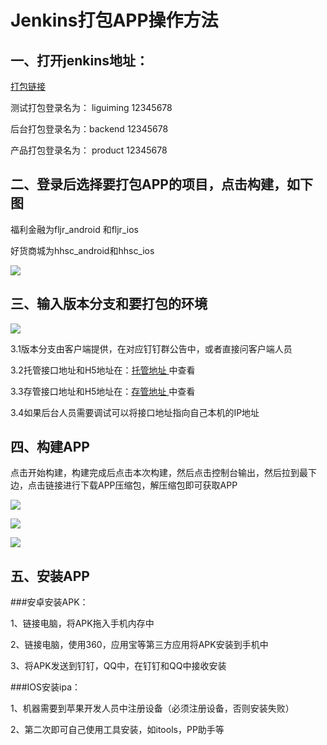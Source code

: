 # Jenkins打包APP操作方法
## 一、打开jenkins地址：
<a href ="http://192.168.1.20:8080"> 打包链接</a>

测试打包登录名为： liguiming  12345678

后台打包登录名为：backend   12345678

产品打包登录名为： product  12345678

## 二、登录后选择要打包APP的项目，点击构建，如下图

福利金融为fljr_android 和fljr_ios

好货商城为hhsc_android和hhsc_ios

![](https://i.imgur.com/6wt4Nbg.png)


## 三、输入版本分支和要打包的环境

![](https://i.imgur.com/UKuhHMD.png)

3.1版本分支由客户端提供，在对应钉钉群公告中，或者直接问客户端人员

3.2托管接口地址和H5地址在：<a href ="http://192.168.20.121/doku.php?id=web:tuoguan">托管地址 </a> 中查看

3.3存管接口地址和H5地址在：<a href ="http://192.168.20.121/doku.php?id=web:site"/>存管地址 </a> 中查看

3.4如果后台人员需要调试可以将接口地址指向自己本机的IP地址

## 四、构建APP
点击开始构建，构建完成后点击本次构建，然后点击控制台输出，然后拉到最下边，点击链接进行下载APP压缩包，解压缩包即可获取APP

![](https://i.imgur.com/dEswnAW.png)

![](https://i.imgur.com/c2y9zno.png)

![](https://i.imgur.com/LmgbTc1.png)

## 五、安装APP
###安卓安装APK：

1、链接电脑，将APK拖入手机内存中

2、链接电脑，使用360，应用宝等第三方应用将APK安装到手机中

3、将APK发送到钉钉，QQ中，在钉钉和QQ中接收安装

###IOS安装ipa：

1、机器需要到苹果开发人员中注册设备（必须注册设备，否则安装失败）

2、第二次即可自己使用工具安装，如itools，PP助手等